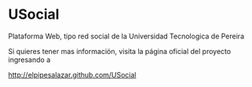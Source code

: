 USocial
=======

Plataforma Web, tipo red social de la Universidad Tecnologica de Pereira

Si quieres tener mas información, visita la página oficial del proyecto ingresando a

http://elpipesalazar.github.com/USocial